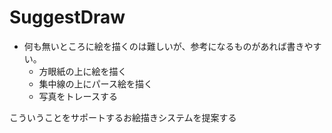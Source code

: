 # SuggestDraw

* 何も無いところに絵を描くのは難しいが、参考になるものがあれば書きやすい。
  - 方眼紙の上に絵を描く
  - 集中線の上にパース絵を描く
  - 写真をトレースする

こういうことをサポートするお絵描きシステムを提案する
